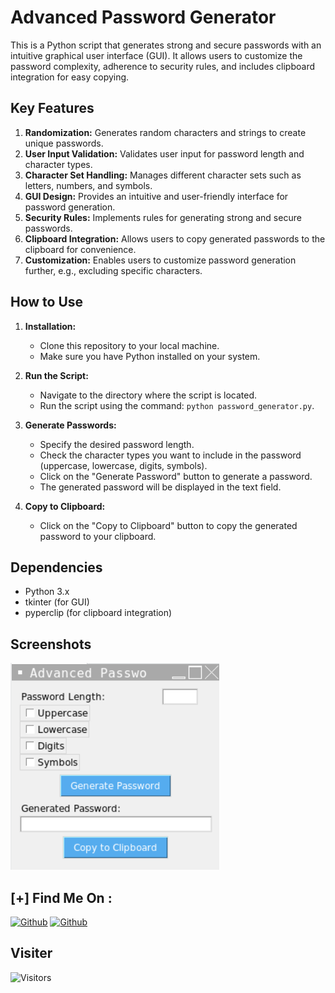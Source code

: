 # Advanced Password Generator

This is a Python script that generates strong and secure passwords with an intuitive graphical user interface (GUI). It allows users to customize the password complexity, adherence to security rules, and includes clipboard integration for easy copying.

## Key Features

1. **Randomization:** Generates random characters and strings to create unique passwords.
2. **User Input Validation:** Validates user input for password length and character types.
3. **Character Set Handling:** Manages different character sets such as letters, numbers, and symbols.
4. **GUI Design:** Provides an intuitive and user-friendly interface for password generation.
5. **Security Rules:** Implements rules for generating strong and secure passwords.
6. **Clipboard Integration:** Allows users to copy generated passwords to the clipboard for convenience.
7. **Customization:** Enables users to customize password generation further, e.g., excluding specific characters.

## How to Use

1. **Installation:**
   - Clone this repository to your local machine.
   - Make sure you have Python installed on your system.

2. **Run the Script:**
   - Navigate to the directory where the script is located.
   - Run the script using the command: `python password_generator.py`.

3. **Generate Passwords:**
   - Specify the desired password length.
   - Check the character types you want to include in the password (uppercase, lowercase, digits, symbols).
   - Click on the "Generate Password" button to generate a password.
   - The generated password will be displayed in the text field.
   
4. **Copy to Clipboard:**
   - Click on the "Copy to Clipboard" button to copy the generated password to your clipboard.

## Dependencies

- Python 3.x
- tkinter (for GUI)
- pyperclip (for clipboard integration)

## Screenshots

<img src="Screenshot.png"></img>

## [+] Find Me On :

[![Github](https://img.shields.io/badge/Instagram-Rahul-pink?style=for-the-badge&logo=instagram)](https://www.instagram.com/rahulgarg__09?igsh=MTh5ZnNmMnRicGw5dg==)
[![Github](https://img.shields.io/badge/TELEGRAM-Rahul-blue?style=for-the-badge&logo=telegram)](https://t.me/cyberrj09)


## Visiter
<img src="https://profile-counter.glitch.me/rahulgarg2206/count.svg" alt="Visitors">



